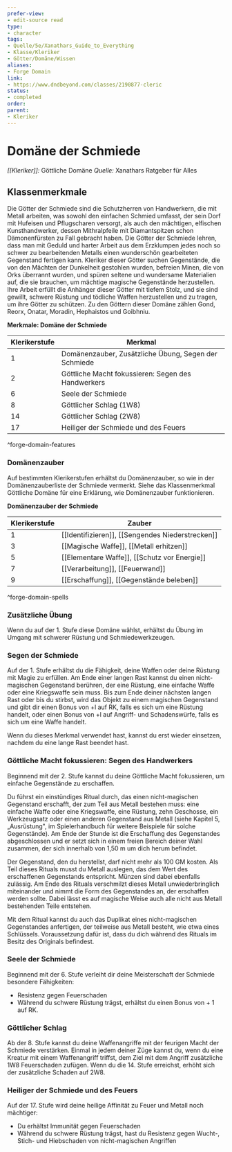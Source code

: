```yaml
---
prefer-view: 
- edit-source read
type: 
- character
tags: 
- Quelle/5e/Xanathars_Guide_to_Everything
- Klasse/Kleriker
- Götter/Domäne/Wissen
aliases: 
- Forge Domain
link:
- https://www.dndbeyond.com/classes/2190877-cleric
status:
- completed
order:
parent:
- Kleriker
---
```

# Domäne der Schmiede
_[[Kleriker]]:_ Göttliche Domäne
_Quelle:_ Xanathars Ratgeber für Alles

## Klassenmerkmale
Die Götter der Schmiede sind die Schutzherren von Handwerkern, die mit Metall arbeiten, was sowohl den einfachen Schmied umfasst, der sein Dorf mit Hufeisen und Pflugscharen versorgt, als auch den mächtigen, elfischen Kunsthandwerker, dessen Mithralpfeile mit Diamantspitzen schon Dämonenfürsten zu Fall gebracht haben. Die Götter der Schmiede lehren, dass man mit Geduld und harter Arbeit aus dem Erzklumpen jedes noch so schwer zu bearbeitenden Metalls einen wunderschön gearbeiteten Gegenstand fertigen kann. Kleriker dieser Götter suchen Gegenstände, die von den Mächten der Dunkelheit gestohlen wurden, befreien Minen, die von Orks überrannt wurden, und spüren seltene und wundersame Materialien auf, die sie brauchen, um mächtige magische Gegenstände herzustellen. Ihre Arbeit erfüllt die Anhänger dieser Götter mit tiefem Stolz, und sie sind gewillt, schwere Rüstung und tödliche Waffen herzustellen und zu tragen, um ihre Götter zu schützen. Zu den Göttern dieser Domäne zählen Gond, Reorx, Onatar, Moradin, Hephaistos und Goibhniu.

**Merkmale: Domäne der Schmiede**

| Klerikerstufe | Merkmal                                              |
| ------------- | ---------------------------------------------------- |
| 1             | Domänenzauber, Zusätzliche Übung, Segen der Schmiede |
| 2             | Göttliche Macht fokussieren: Segen des Handwerkers   |
| 6             | Seele der Schmiede                                   |
| 8             | Göttlicher Schlag (1W8)                              |
| 14            | Göttlicher Schlag (2W8)                              |
| 17            | Heiliger der Schmiede und des Feuers                 |
^forge-domain-features

### Domänenzauber
Auf bestimmten Klerikerstufen erhältst du Domänenzauber, so wie in der Domänenzauberliste der Schmiede vermerkt. Siehe das Klassenmerkmal Göttliche Domäne für eine Erklärung, wie Domänenzauber funktionieren.

**Domänenzauber der Schmiede**

| Klerikerstufe | Zauber                                           |
| ------------- | ------------------------------------------------ |
| 1             | [[Identifizieren]], [[Sengendes Niederstrecken]] |
| 3             | [[Magische Waffe]], [[Metall erhitzen]]          |
| 5             | [[Elementare Waffe]], [[Schutz vor Energie]]     |
| 7             | [[Verarbeitung]], [[Feuerwand]]                  |
| 9             | [[Erschaffung]], [[Gegenstände beleben]]         |
^forge-domain-spells

### Zusätzliche Übung
Wenn du auf der 1. Stufe diese Domäne wählst, erhältst du Übung im Umgang mit schwerer Rüstung und Schmiedewerkzeugen.

### Segen der Schmiede
Auf der 1. Stufe erhältst du die Fähigkeit, deine Waffen oder deine Rüstung mit Magie zu erfüllen. Am Ende einer langen Rast kannst du einen nicht-magischen Gegenstand berühren, der eine Rüstung, eine einfache Waffe oder eine Kriegswaffe sein muss. Bis zum Ende deiner nächsten langen Rast oder bis du stirbst, wird das Objekt zu einem magischen Gegenstand und gibt dir einen Bonus von +l auf RK, falls es sich um eine Rüstung handelt, oder einen Bonus von +l auf Angriff- und Schadenswürfe, falls es sich um eine Waffe handelt.

Wenn du dieses Merkmal verwendet hast, kannst du erst wieder einsetzen, nachdem du eine lange Rast beendet hast.

### Göttliche Macht fokussieren: Segen des Handwerkers
Beginnend mit der 2. Stufe kannst du deine Göttliche Macht fokussieren, um einfache Gegenstände zu erschaffen.

Du führst ein einstündiges Ritual durch, das einen nicht-magischen Gegenstand erschafft, der zum Teil aus Metall bestehen muss: eine einfache Waffe oder eine Kriegswaffe, eine Rüstung, zehn Geschosse, ein Werkzeugsatz oder einen anderen Gegenstand aus Metall (siehe Kapitel 5, „Ausrüstung", im Spielerhandbuch für weitere Beispiele für solche Gegenstände). Am Ende der Stunde ist die Erschaffung des Gegenstandes abgeschlossen und er setzt sich in einem freien Bereich deiner Wahl zusammen, der sich innerhalb von 1,50 m um dich herum befindet.

Der Gegenstand, den du herstellst, darf nicht mehr als 100 GM kosten. Als Teil dieses Rituals musst du Metall auslegen, das dem Wert des erschaffenen Gegenstands entspricht. Münzen sind dabei ebenfalls zulässig. Am Ende des Rituals verschmilzt dieses Metall unwiederbringlich miteinander und nimmt die Form des Gegenstandes an, der erschaffen werden sollte. Dabei lässt es auf magische Weise auch alle nicht aus Metall bestehenden Teile entstehen.

Mit dem Ritual kannst du auch das Duplikat eines nicht-magischen Gegenstandes anfertigen, der teilweise aus Metall besteht, wie etwa eines Schlüssels. Voraussetzung dafür ist, dass du dich während des Rituals im Besitz des Originals befindest.

### Seele der Schmiede
Beginnend mit der 6. Stufe verleiht dir deine Meisterschaft der Schmiede besondere Fähigkeiten:

- Resistenz gegen Feuerschaden
- Während du schwere Rüstung trägst, erhältst du einen Bonus von + 1 auf RK.

### Göttlicher Schlag
Ab der 8. Stufe kannst du deine Waffenangriffe mit der feurigen Macht der Schmiede verstärken. Einmal in jedem deiner Züge kannst du, wenn du eine Kreatur mit einem Waffenangriff triffst, dem Ziel mit dem Angriff zusätzliche 1W8 Feuerschaden zufügen. Wenn du die 14. Stufe erreichst, erhöht sich der zusätzliche Schaden auf 2W8.

### Heiliger der Schmiede und des Feuers
Auf der 17. Stufe wird deine heilige Affinität zu Feuer und Metall noch mächtiger:

- Du erhältst Immunität gegen Feuerschaden
- Während du schwere Rüstung trägst, hast du Resistenz gegen Wucht-, Stich- und Hiebschaden von nicht-magischen Angriffen